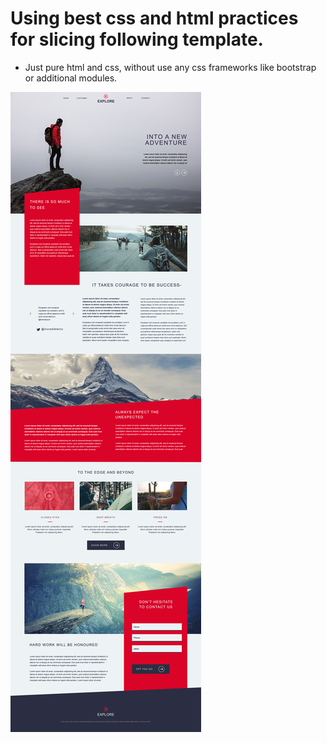 # Using best css and html practices for slicing following template.
- Just pure html and css, without use any css frameworks like bootstrap or additional modules. 

![Design for slicing](design-for-slicing.jpg)








